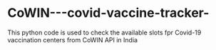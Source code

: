 # CoWIN---covid-vaccine-tracker-
This python code is used to check the available slots fpr Covid-19 vaccination centers from CoWIN API in India
